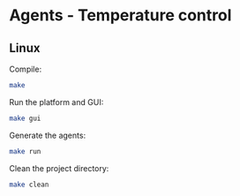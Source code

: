 # Agents - Temperature control

## Linux

Compile:

```bash
make
```

Run the platform and GUI:

```bash
make gui
```

Generate the agents:

```bash
make run
```

Clean the project directory:
```bash
make clean
```
